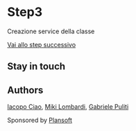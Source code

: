 # Step3

Creazione service della classe

[Vai allo step successivo](https://github.com/plansoft-it/CorsoAngularSuperioriGestione/tree/step4)

## Stay in touch

## Authors

[Iacopo Ciao](http://github.com/KernelPanic92), [Miki Lombardi](http://github.com/thejoin95), [Gabriele Puliti](http://github.com/wabri)

Sponsored by [Plansoft](www.plansoft.it)
